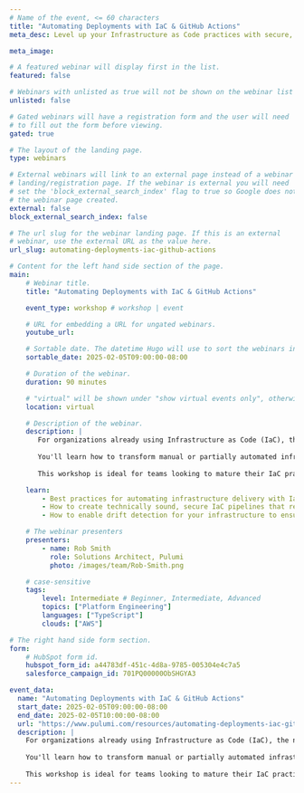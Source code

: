 ```yaml
---
# Name of the event, <= 60 characters
title: "Automating Deployments with IaC & GitHub Actions"
meta_desc: Level up your Infrastructure as Code practices with secure, automated deployment pipelines and enterprise-grade security controls.

meta_image:

# A featured webinar will display first in the list.
featured: false

# Webinars with unlisted as true will not be shown on the webinar list
unlisted: false

# Gated webinars will have a registration form and the user will need
# to fill out the form before viewing.
gated: true

# The layout of the landing page.
type: webinars

# External webinars will link to an external page instead of a webinar
# landing/registration page. If the webinar is external you will need
# set the 'block_external_search_index' flag to true so Google does not index
# the webinar page created.
external: false
block_external_search_index: false

# The url slug for the webinar landing page. If this is an external
# webinar, use the external URL as the value here.
url_slug: automating-deployments-iac-github-actions

# Content for the left hand side section of the page.
main:
    # Webinar title.
    title: "Automating Deployments with IaC & GitHub Actions"

    event_type: workshop # workshop | event

    # URL for embedding a URL for ungated webinars.
    youtube_url: 

    # Sortable date. The datetime Hugo will use to sort the webinars in date order.
    sortable_date: 2025-02-05T09:00:00-08:00

    # Duration of the webinar.
    duration: 90 minutes

    # "virtual" will be shown under "show virtual events only", otherwise shown as City, State (seattle, wa)
    location: virtual

    # Description of the webinar.
    description: |
       For organizations already using Infrastructure as Code (IaC), the next crucial step is establishing reliable, secure deployment pipelines. This workshop bridges the gap between basic IaC adoption and production-grade infrastructure automation.
       
       You'll learn how to transform manual or partially automated infrastructure processes into fully automated, secure delivery pipelines. Through hands-on demos using Pulumi and GitHub Actions, you will learn how to implement enterprise-grade practices including repeatable deployments of infrastructure pipelines, automated drift detection, and secure credential handling. Discover how to overcome common challenges in infrastructure automation while building deployment workflows that enhance security, improve reliability, and reduce operational overhead.
       
       This workshop is ideal for teams looking to mature their IaC practices and establish repeatable, secure infrastructure delivery processes.

    learn:
        - Best practices for automating infrastructure delivery with IaC
        - How to create technically sound, secure IaC pipelines that reduce secret sprawl and improve your organization's security posture
        - How to enable drift detection for your infrastructure to ensure that your cloud resources stay auto

    # The webinar presenters
    presenters:
        - name: Rob Smith 
          role: Solutions Architect, Pulumi
          photo: /images/team/Rob-Smith.png

    # case-sensitive
    tags:
        level: Intermediate # Beginner, Intermediate, Advanced
        topics: ["Platform Engineering"]
        languages: ["TypeScript"]
        clouds: ["AWS"]

# The right hand side form section.
form:
    # HubSpot form id.
    hubspot_form_id: a44783df-451c-4d8a-9785-005304e4c7a5
    salesforce_campaign_id: 701PQ00000ObSHGYA3

event_data:
  name: "Automating Deployments with IaC & GitHub Actions"
  start_date: 2025-02-05T09:00:00-08:00
  end_date: 2025-02-05T10:00:00-08:00
  url: "https://www.pulumi.com/resources/automating-deployments-iac-github-actions/"
  description: |
    For organizations already using Infrastructure as Code (IaC), the next crucial step is establishing reliable, secure deployment pipelines. This workshop bridges the gap between basic IaC adoption and production-grade infrastructure automation.
    
    You'll learn how to transform manual or partially automated infrastructure processes into fully automated, secure delivery pipelines. Through hands-on demos using Pulumi and GitHub Actions, you will learn how to implement enterprise-grade practices including repeatable deployments of infrastructure pipelines, automated drift detection, and secure credential handling. Discover how to overcome common challenges in infrastructure automation while building deployment workflows that enhance security, improve reliability, and reduce operational overhead.
    
    This workshop is ideal for teams looking to mature their IaC practices and establish repeatable, secure infrastructure delivery processes.
---
```

